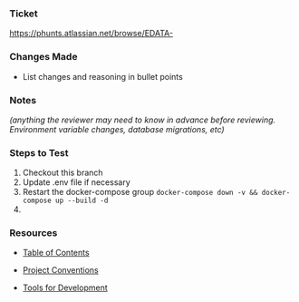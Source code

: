 ### Ticket
https://phunts.atlassian.net/browse/EDATA-

### Changes Made
- List changes and reasoning in bullet points

### Notes
*(anything the reviewer may need to know in advance before reviewing. Environment variable changes, database migrations, etc)*

### Steps to Test
1. Checkout this branch
2. Update .env file if necessary
3. Restart the docker-compose group `docker-compose down -v && docker-compose up --build -d`
4.

### Resources
- [Table of Contents](https://tree.taiga.io/project/pachyderm-mentored-development/wiki/home)

- [Project Conventions](https://tree.taiga.io/project/pachyderm-mentored-development/wiki/project-conventions)
- [Tools for Development](https://tree.taiga.io/project/pachyderm-mentored-development/wiki/tools-for-development)

